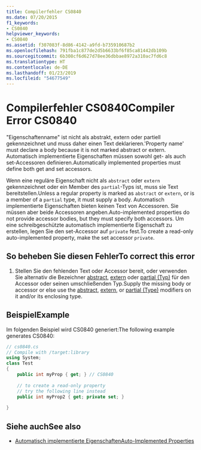 ```yaml
---
title: Compilerfehler CS0840
ms.date: 07/20/2015
f1_keywords:
- CS0840
helpviewer_keywords:
- CS0840
ms.assetid: f307083f-8d86-4142-a9fd-b735910687b2
ms.openlocfilehash: 791fba1c877de2d5b6633bf6f85ca81442db109b
ms.sourcegitcommit: 6b308cf6d627d78ee36dbbae8972a310ac7fd6c8
ms.translationtype: HT
ms.contentlocale: de-DE
ms.lasthandoff: 01/23/2019
ms.locfileid: "54677549"
---
```

# <a name="compiler-error-cs0840"></a><span data-ttu-id="6fa76-102">Compilerfehler CS0840</span><span class="sxs-lookup"><span data-stu-id="6fa76-102">Compiler Error CS0840</span></span>
<span data-ttu-id="6fa76-103">"Eigenschaftenname" ist nicht als abstrakt, extern oder partiell gekennzeichnet und muss daher einen Text deklarieren.</span><span class="sxs-lookup"><span data-stu-id="6fa76-103">'Property name' must declare a body because it is not marked abstract or extern.</span></span> <span data-ttu-id="6fa76-104">Automatisch implementierte Eigenschaften müssen sowohl get- als auch set-Accessoren definieren.</span><span class="sxs-lookup"><span data-stu-id="6fa76-104">Automatically implemented properties must define both get and set accessors.</span></span>  
  
 <span data-ttu-id="6fa76-105">Wenn eine reguläre Eigenschaft nicht als `abstract` oder `extern` gekennzeichnet oder ein Member des `partial`-Typs ist, muss sie Text bereitstellen.</span><span class="sxs-lookup"><span data-stu-id="6fa76-105">Unless a regular property is marked as `abstract` or `extern`, or is a member of a `partial` type, it must supply a body.</span></span> <span data-ttu-id="6fa76-106">Automatisch implementierte Eigenschaften bieten keinen Text von Accessoren. Sie müssen aber beide Accessoren angeben.</span><span class="sxs-lookup"><span data-stu-id="6fa76-106">Auto-implemented properties do not provide accessor bodies, but they must specify both accessors.</span></span> <span data-ttu-id="6fa76-107">Um eine schreibgeschützte automatisch implementierte Eigenschaft zu erstellen, legen Sie den set-Accessor auf `private` fest.</span><span class="sxs-lookup"><span data-stu-id="6fa76-107">To create a read-only auto-implemented property, make the set accessor `private`.</span></span>  
  
## <a name="to-correct-this-error"></a><span data-ttu-id="6fa76-108">So beheben Sie diesen Fehler</span><span class="sxs-lookup"><span data-stu-id="6fa76-108">To correct this error</span></span>  
  
1.  <span data-ttu-id="6fa76-109">Stellen Sie den fehlenden Text oder Accessor bereit, oder verwenden Sie alternativ die Bezeichner [abstract](../../../csharp/language-reference/keywords/abstract.md), [extern](../../../csharp/language-reference/keywords/extern.md) oder [partial (Typ)](../../../csharp/language-reference/keywords/partial-type.md) für den Accessor oder seinen umschließenden Typ.</span><span class="sxs-lookup"><span data-stu-id="6fa76-109">Supply the missing body or accessor or else use the [abstract](../../../csharp/language-reference/keywords/abstract.md), [extern](../../../csharp/language-reference/keywords/extern.md), or [partial (Type)](../../../csharp/language-reference/keywords/partial-type.md) modifiers on it and/or its enclosing type.</span></span>  
  
## <a name="example"></a><span data-ttu-id="6fa76-110">Beispiel</span><span class="sxs-lookup"><span data-stu-id="6fa76-110">Example</span></span>  
 <span data-ttu-id="6fa76-111">Im folgenden Beispiel wird CS0840 generiert:</span><span class="sxs-lookup"><span data-stu-id="6fa76-111">The following example generates CS0840:</span></span>  
  
```csharp  
// cs0840.cs  
// Compile with /target:library  
using System;  
class Test  
{  
    public int myProp { get; } // CS0840  
  
    // to create a read-only property  
    // try the following line instead  
    public int myProp2 { get; private set; }  
  
}  
```  
  
## <a name="see-also"></a><span data-ttu-id="6fa76-112">Siehe auch</span><span class="sxs-lookup"><span data-stu-id="6fa76-112">See also</span></span>

- [<span data-ttu-id="6fa76-113">Automatisch implementierte Eigenschaften</span><span class="sxs-lookup"><span data-stu-id="6fa76-113">Auto-Implemented Properties</span></span>](../../../csharp/programming-guide/classes-and-structs/auto-implemented-properties.md)
